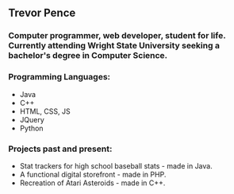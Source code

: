 ## Trevor Pence

### Computer programmer, web developer, student for life. Currently attending Wright State University seeking a bachelor's degree in Computer Science.

### Programming Languages:
- Java
- C++
- HTML, CSS, JS
- JQuery
- Python

### Projects past and present:
- Stat trackers for high school baseball stats - made in Java.
- A functional digital storefront - made in PHP.
- Recreation of Atari Asteroids - made in C++.

<!--
**TCPence/TCPence** is a ✨ _special_ ✨ repository because its `README.md` (this file) appears on your GitHub profile.

Here are some ideas to get you started:

- 🔭 I’m currently working on ...
- 🌱 I’m currently learning ...
- 👯 I’m looking to collaborate on ...
- 🤔 I’m looking for help with ...
- 💬 Ask me about ...
- 📫 How to reach me: ...
- 😄 Pronouns: ...
- ⚡ Fun fact: ...
-->
